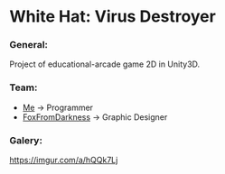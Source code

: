 # White Hat: Virus Destroyer

### General:
Project of educational-arcade game 2D in Unity3D.

### Team:
- [Me](https://github.com/diegomez1296) -> Programmer
- [FoxFromDarkness](https://github.com/FoxFromDarkness) -> Graphic Designer

### Galery:
https://imgur.com/a/hQQk7Lj
